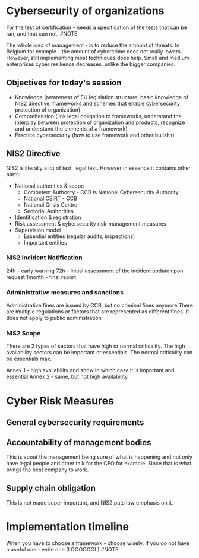 # Cybersecurity of organizations
For the test of certification - needs a specification of the tests that can be ran, and that can not.
#NOTE 

The whole idea of management - is to reduce the amount of threats. In Belgium for example - the amount of cybercrime does not really lowers. However, still implementing most techniques does help.
Small and medium enterprises cyber resilience decreases, unlike the bigger companies.
## Objectives for today's session
- Knowledge (awareness of EU legislation structure, basic knowledge of NIS2 directive, frameworks and schemes that enable cybersecurity protection of organization)
- Comprehension (link legal obligation to frameworks, understand the interplay between protection of organization and products, recognize and understand the elements of a framework)
- Practice cybersecurity (how to use framework and other bullshit)

## NIS2 Directive
NIS2 is literally a lot of text, legal text. However in essence it contains other parts:
- National authorities & scope
	- Competent Authority - CCB is National Cybersecurity Authority
	- National CSIRT - CCB
	- National Crisis Centre
	- Sectorial Authorities
- Identification & registration
- Risk assessment & cybersecurity risk-management measures
- Supervision model
	- Essential entities (regular audits, inspections)
	- Important entities

### NIS2 Incident Notification
24h - early warning 
72h - initial assessment of the incident 
update upon request
1month - final report

### Administrative measures and sanctions
Administrative fines are issued by CCB, but no criminal fines anymore
There are multiple regulations or factors that are represented as different fines.
It does not apply to public administration
### NIS2 Scope
There are 2 types of sectors that have high or normal criticality.
The high availability sectors can be important or essentials.
The normal criticality can be essentials max.

Annex 1 - high availability and show in which case it is important and essential
Annex 2 - same, but not high availability
# Cyber Risk Measures
## General cybersecurity requirements
## Accountability of management bodies
This is about the management being sure of what is happening and not only have legal people and other talk for the CEO for example. Since that is what brings the best company to work.
## Supply chain obligation
This is not made super important, and NIS2 puts low emphasis on it.
# Implementation timeline


When you have to choose a framework - choose wisely. If you do not have a useful one - write one (LOOOOOOL)
#NOTE 



